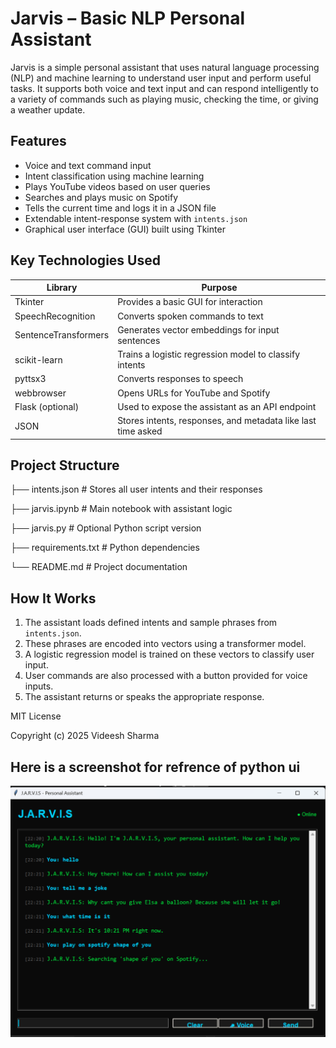 # Jarvis – Basic NLP Personal Assistant

Jarvis is a simple personal assistant that uses natural language processing (NLP) and machine learning to understand user input and perform useful tasks. It supports both voice and text input and can respond intelligently to a variety of commands such as playing music, checking the time, or giving a weather update.

## Features

- Voice and text command input
- Intent classification using machine learning
- Plays YouTube videos based on user queries
- Searches and plays music on Spotify
- Tells the current time and logs it in a JSON file
- Extendable intent-response system with `intents.json`
- Graphical user interface (GUI) built using Tkinter

## Key Technologies Used

| Library                  | Purpose                                                                 |
|--------------------------|-------------------------------------------------------------------------|
| Tkinter                  | Provides a basic GUI for interaction                                    |
| SpeechRecognition        | Converts spoken commands to text                                        |
| SentenceTransformers     | Generates vector embeddings for input sentences                         |
| scikit-learn             | Trains a logistic regression model to classify intents                  |
| pyttsx3                  | Converts responses to speech                                            |
| webbrowser               | Opens URLs for YouTube and Spotify                                      |
| Flask (optional)         | Used to expose the assistant as an API endpoint                         |
| JSON                     | Stores intents, responses, and metadata like last time asked            |

## Project Structure
├── intents.json # Stores all user intents and their responses

├── jarvis.ipynb # Main notebook with assistant logic

├── jarvis.py # Optional Python script version

├── requirements.txt # Python dependencies

└── README.md # Project documentation


## How It Works

1. The assistant loads defined intents and sample phrases from `intents.json`.
2. These phrases are encoded into vectors using a transformer model.
3. A logistic regression model is trained on these vectors to classify user input.
4. User commands are also processed with a button provided for voice inputs.
5. The assistant returns or speaks the appropriate response.


MIT License

Copyright (c) 2025 Videesh Sharma


## Here is a screenshot for refrence of python ui

![image_alt](https://github.com/videeshhh/Jarvis-basic-NLP-personal-assitant/blob/main/Screenshot%202025-07-10%20222144.png?raw=true)


